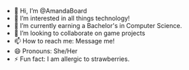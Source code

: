 - 👋 Hi, I’m @AmandaBoard
- 👀 I’m interested in all things technology!
- 🌱 I’m currently earning a Bachelor's in Computer Science.
- 💞️ I’m looking to collaborate on game projects
- 📫 How to reach me: Message me!
- 😄 Pronouns: She/Her
- ⚡ Fun fact: I am allergic to strawberries.

<!---
AmandaBoard/AmandaBoard is a ✨ special ✨ repository because its `README.md` (this file) appears on your GitHub profile.
You can click the Preview link to take a look at your changes.
--->
